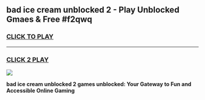 
## bad ice cream unblocked 2 - Play Unblocked Gmaes & Free #f2qwq
<h3>
<a href="https://news.freeplayer.one?title=bad_ice_cream_unblocked_2&ref=24F">CLICK TO PLAY</a></h3>
<hr>

<h3>
<a href="https://news.freeplayer.one?title=bad_ice_cream_unblocked_2&ref=24F">CLICK 2 PLAY</a>
  
</h3>

<a href="https://news.freeplayer.one?title=bad_ice_cream_unblocked_2&ref=24F/"><img src="https://clearcache.store/games.png"></a>


**bad ice cream unblocked 2 games unblocked: Your Gateway to Fun and Accessible Online Gaming**
